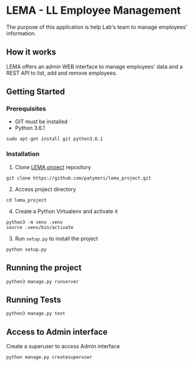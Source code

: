# LEMA - LL Employee Management

The purpose of this application is help Lab's team to manage employees' information.

## How it works

LEMA offers an admin WEB interface to manage employees' data and a REST API to list, add and remove employees.

## Getting Started

### Prerequisites
- GIT must be installed
- Python 3.6.1

`sudo apt-get install git python3.6.1 `

### Installation

1. Clone [LEMA project](https://github.com/patymori/lema_project.git) repository

`git clone https://github.com/patymori/lema_project.git`

2. Access project directory

`cd lema_project`

4. Create a Python Virtualenv and activate it
```
python3 -m venv .venv
source .venv/bin/activate
```

3. Run `setup.py` to install the project

`python setup.py`

## Running the project

`python3 manage.py runserver`


## Running Tests

`python3 manage.py test`


## Access to Admin interface
Create a superuser to access Admin interface

`python manage.py createsuperuser`
